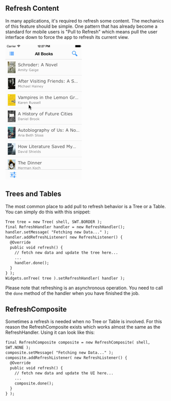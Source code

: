 ## Refresh Content

In many applications, it's required to refresh some content. The mechanics of this feature should be simple. One pattern that has already become a standard for mobile users is "Pull to Refresh" which means pull the user interface down to force the app to refresh its current view.

![](images/pull-to-refresh.gif)

## Trees and Tables

The most common place to add pull to refresh behavior is a Tree or a Table. You can simply do this with this snippet:

```
Tree tree = new Tree( shell, SWT.BORDER );
final RefreshHandler handler = new RefreshHandler();
handler.setMessage( "Fetching new Data..." );
handler.addRefreshListener( new RefreshListener() {
  @Override
  public void refresh() {
    // fetch new data and update the tree here...
    ...
    handler.done();
  }
} );
Widgets.onTree( tree ).setRefreshHandler( handler );
```

Please note that refreshing is an asynchronous operation. You need to call the `done` method of the handler when you have finished the job.

## RefreshComposite

Sometimes a refresh is needed when no Tree or Table is involved. For this reason the RefreshComposite exists which works almost the same as the RefreshHandler. Using it can look like this:

```
final RefreshComposite composite = new RefreshComposite( shell, SWT.NONE );
composite.setMessage( "Fetching new Data..." );
composite.addRefreshListener( new RefreshListener() {
  @Override
  public void refresh() {
    // fetch new data and update the UI here...
    ...
    composite.done();
  }
} );
```
